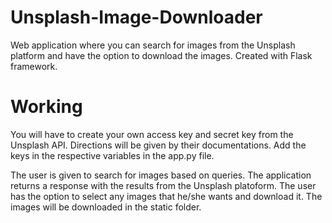 # Unsplash-Image-Downloader
Web application where you can search for images from the Unsplash platform and have the option to download the images.
Created with Flask framework.

# Working
You will have to create your own access key and secret key from the Unsplash API.
Directions will be given by their documentations.
Add the keys in the respective variables in the app.py file.

The user is given to search for images based on queries.
The application returns a response with the results from the Unsplash platoform.
The user has the option to select any images that he/she wants and download it.
The images will be downloaded in the static folder.
